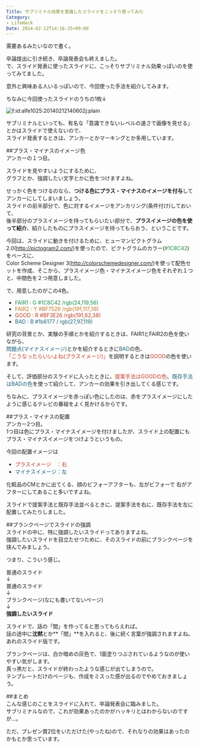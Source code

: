 ```yaml
---
Title: サブリミナル効果を意識したスライドをこっそり使ってみた
Category:
- LifeHack
Date: 2014-02-12T14:16:25+09:00
---
```


需要あるみたいなので書く。  
  
卒論提出に引き続き、卒論発表会も終えました。  
で、スライド発表に使ったスライドに、こっそりサブリミナル効果っぽいのを使ってみてました。  
  
意外と興味ある人いるっぽいので、今回使った手法を紹介してみます。  
  
ちなみに今回使ったスライドのうちの1枚↓  
  
<p><span itemscope itemtype="http://schema.org/Photograph"><img src="http://cdn-ak.f.st-hatena.com/images/fotolife/a/alfe1025/20140212/20140212140602.jpg" alt="f:id:alfe1025:20140212140602j:plain" title="f:id:alfe1025:20140212140602j:plain" class="hatena-fotolife" itemprop="image"></span></p>  




<!-- more -->


  
サブリミナルといっても、有名な「意識できないレベルの速さで画像を見せる」とかはスライドで使えないので、    
スライド発表するときは、アンカーとかマーキングとか多用しています。  
  
##プラス・マイナスのイメージ色  
アンカーの１つ目。  
  
スライドを見やすいようにするために、  
グラフとか、強調したい文字とかに色をつけますよね。  
  
せっかく色をつけるのなら、<b>つける色にプラス・マイナスのイメージを付与</b>してアンカーにしてしまいましょう。  
スライドの前半部分で、色に対するイメージをアンカリング(条件付け)しておいて、  
後半部分のプラスイメージを持ってもらいたい部分で、<b>プラスイメージの色を使って紹介</b>、紹介したものにプラスイメージを持ってもらおう、ということです。  
  
  
今回は、スライドに動きを付けるために、ヒューマンピクトグラム2.0(http://pictogram2.com/)を使ったので、ピクトグラムのカラー(<span style="color: #1C8C42 ">#1C8C42</span>)をベースに、  
Color Scheme Designer 3(http://colorschemedesigner.com/)を使って配色セットを作成、そこから、プラスイメージ色・マイナスイメージ色をそれぞれ１つと、中間色を２つ用意しました。  
  
で、用意したのがこの4色。  
 - <span style="color: #1C8C42 ">FAIR1    : G #1C8C42 /rgb(24,119,56)</span>  
 - <span style="color: #BF7526 ">FAIR2    : Y #BF7526 /rgb(191,117,38)  </span>  
 - <span style="color: #BF3E26 ">GOOD     : R #BF3E26 /rgb(191,62,38)  </span>   
 - <span style="color: #1b6177 ">BAD      : B #1b6177 / rgb(27,97,119)  </span> 
  
研究の背景とか、実験の手順とかを紹介するときは、FAIR1とFAIR2の色を使いながら、  
<span style="color: #1b6177 ">問題点(マイナスイメージ)</span>とかを紹介するときに<span style="color: #1b6177 ">BAD</span>の色、  
<span style="color: #BF3E26 ">「こうなったらいいよね(プラスイメージ)」</span>を説明するときは<span style="color: #BF3E26 ">GOOD</span>の色を使います。  
  
そして、評価部分のスライドに入ったときに、<span style="color: #BF3E26 ">提案手法はGOODの色</span>、<span style="color: #1b6177 ">既存手法はBADの色</span>を使って紹介して、アンカーの効果を引き出してくる感じです。  
  
ちなみに、プラスイメージを赤っぽい色にしたのは、赤をプラスイメージにしたように感じるテレビの番組をよく見かけるからです。  
  
  
##プラス・マイナスの配置  
アンカー2つ目。  
1つ目は色にプラス・マイナスイメージを付けましたが、スライド上の配置にもプラス・マイナスイメージをつけようというもの。  
  
今回の配置イメージは  
- <span style="color: #BF3E26 ">プラスイメージ　：右  </span>  
- <span style="color: #1b6177 ">マイナスイメージ：左  </span>
  
化粧品のCMとかに出てくる、顔のビフォーアフターも、左がビフォーで 右がアフターにしてあること多いですよね。  
  
スライドで提案手法と既存手法並べるときに、提案手法を右に、既存手法を左に配置してみたりしました。  
  
##ブランクページでスライドの強調  
スライドの中に、特に強調したいスライドってありますよね。  
強調したいスライドを目立たせつために、そのスライドの前にブランクページを挟んでみましょう。  
  
つまり、こういう感じ。
  
普通のスライド  
↓  
普通のスライド  
↓  
ブランクページ(なにも書いてないページ)  
↓  
**強調したいスライド**  
  
  
  
  
スライドで、話の「間」を作ってると思ってもらえれば。  
話の途中に**沈黙**とか**「間」**を入れると、後に続く言葉が強調されますよね。  
あれのスライド版です。  
  
  
ブランクページは、白か暗めの灰色で、1面塗りつぶされているようなのが使いやすい気がします。  
真っ黒だと、スライドが終わったような感じが出てしまうので。  
テンプレートだけのページも、作成をミスった感が出るのでやめておきましょう。  
  
  
##まとめ  
こんな感じのことをスライドに入れて、卒論発表会に臨みました。  
サブリミナルなので、これが効果あったのかがハッキリとはわからないのですが…。  
  
ただ、プレゼン賞2位をいただけた(やったね)ので、それなりの効果はあったのかもとか思っています。
